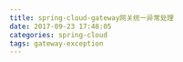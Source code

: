 ```yaml
---
title: spring-cloud-gateway网关统一异常处理
date: 2017-09-23 17:48:05
categories: spring-cloud
tags: gateway-exception
---
```

